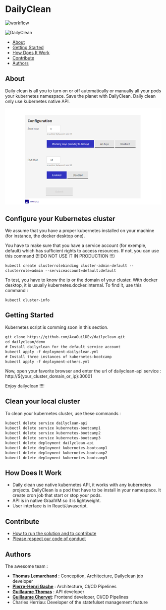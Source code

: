 # DailyClean
![workflow](https://github.com/AxaGuilDEv/dailyclean/actions/workflows/dailyclean-docker-images.yml/badge.svg) 

![DailyClean](./dailyclean.gif "DailyClean")

- [About](#about)
- [Getting Started](#getting-started)
- [How Does It Work](#how-does-it-work)
- [Contribute](#contribute)
- [Authors](#authors)

## About

Daily clean is all you to turn on or off automatically or manually all your pods your kubernetes namespace.
Save the planet with DailyClean.
Daily clean only use kubernetes native API.

![DailyClean Automation](./dailyclean-configuration.png "DailyClean Automation")

## Configure your Kubernetes cluster

We assume that you have a proper kubernetes installed on your machine (for instance, the docker desktop one).

You have to make sure that you have a service account (for exemple, default) which has sufficient rights to access resources.
If not, you can use this command (!!!DO NOT USE IT IN PRODUCTION !!!)

```
kubectl create clusterrolebinding cluster-admin-default --clusterrole=admin --serviceaccount=default:default
```

To test, you have to know the ip or the domain of your cluster. With docker desktop, it is usually kubernetes.docker.internal.
To find it, use this command :

```
kubectl cluster-info
```

## Getting Started

Kubernetes script is comming soon in this section.

```
git clone https://github.com/AxaGuilDEv/dailyclean.git
cd dailyclean/demo
# Install dailyclean for the default service account
kubectl apply -f deployment-dailyclean.yml
# Install three instances of kubernetes-bootcamp
kubectl apply -f deployment-others.yml
```

Now, open your favorite browser and enter the url of dailyclean-api service : http://${your_cluster_domain_or_ip}:30001

Enjoy dailyclean !!!!

## Clean your local cluster

To clean your kubernetes cluster, use these commands : 

```
kubectl delete service dailyclean-api
kubectl delete service kubernetes-bootcamp1
kubectl delete service kubernetes-bootcamp2
kubectl delete service kubernetes-bootcamp3
kubectl delete deployment dailyclean-api
kubectl delete deployment kubernetes-bootcamp1
kubectl delete deployment kubernetes-bootcamp2
kubectl delete deployment kubernetes-bootcamp3
```


## How Does It Work

- Daily clean use native kubernetes API, it works with any kubernetes projects. 
DailyClean is a pod that have to be install in your namespace. 
It create cron job that start or stop your pods. 
- API is in native GraalVM so it is lightweight.
- User interface is in React/Javascript.

## Contribute

- [How to run the solution and to contribute](./CONTRIBUTING.md)
- [Please respect our code of conduct](./CODE_OF_CONDUCT.md)

## Authors

The awesome team :

- __[Thomas Lemarchand](https://github.com/tlemarchand)__ : Conception, Architecture, Dailyclean job developer
- __[Pierre-Henri Gache](https://github.com/phgache)__ : Architecture, CI/CD Pipelines
- __[Guillaume Thomas](https://github.com/guillaume-thomas)__ : API developer
- __[Guillaume Chervet](https://github.com/guillaume-chervet)__: Frontend developer, CI/CD Pipelines
- Charles Herriau: Developer of the statefulset management feature
